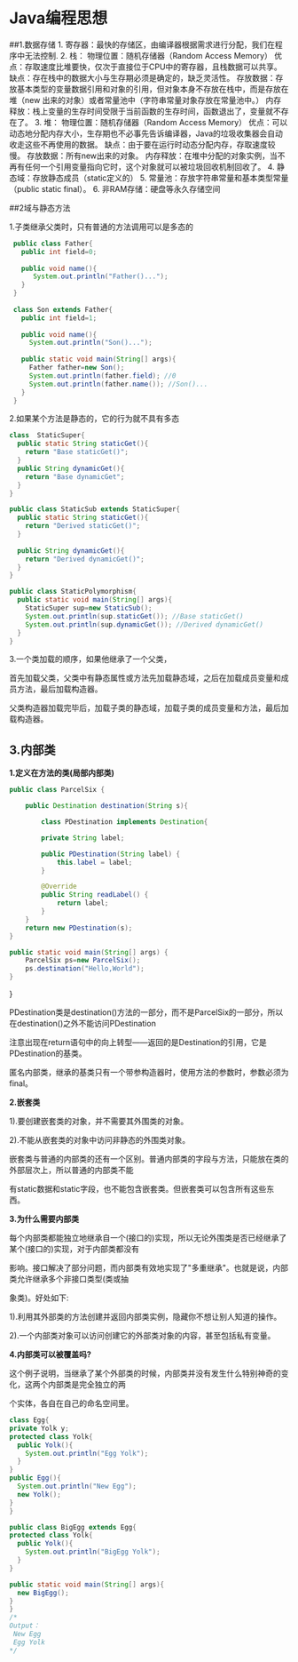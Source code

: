 #                        Java编程思想
##1.数据存储
    1. 寄存器：最快的存储区，由编译器根据需求进行分配，我们在程序中无法控制. 
     2. 栈：
      物理位置：随机存储器（Random Access Memory）
      优点：存取速度比堆要快，仅次于直接位于CPU中的寄存器，且栈数据可以共享。
      缺点：存在栈中的数据大小与生存期必须是确定的，缺乏灵活性。
      存放数据：存放基本类型的变量数据引用和对象的引用，但对象本身不存放在栈中，而是存放在堆（new 出来的对象）或者常量池中（字符串常量对象存放在常量池中。） 
      内存释放：栈上变量的生存时间受限于当前函数的生存时间，函数退出了，变量就不存在了。
     3. 堆：
      物理位置：随机存储器（Random Access Memory）
      优点：可以动态地分配内存大小，生存期也不必事先告诉编译器，Java的垃圾收集器会自动收走这些不再使用的数据。
      缺点：由于要在运行时动态分配内存，存取速度较慢。
      存放数据：所有new出来的对象。 
      内存释放：在堆中分配的对象实例，当不再有任何一个引用变量指向它时，这个对象就可以被垃圾回收机制回收了。
     4. 静态域：存放静态成员（static定义的） 
     5. 常量池：存放字符串常量和基本类型常量（public static final）。
     6. 非RAM存储：硬盘等永久存储空间



##2域与静态方法

   1.子类继承父类时，只有普通的方法调用可以是多态的

```java
 public class Father{
   public int field=0;
   
   public void name(){
      System.out.println("Father()...");
   }
 }
 
 class Son extends Father{
   public int field=1;
   
   public void name(){
     System.out.println("Son()...");
   
   public static void main(String[] args){
     Father father=new Son();
     System.out.println(father.field); //0
     System.out.println(father.name()); //Son()...
   }
 }
```

   

 2.如果某个方法是静态的，它的行为就不具有多态

   ```java
   class  StaticSuper{
     public static String staticGet(){
       return "Base staticGet()";
     }
     public String dynamicGet(){
       return "Base dynamicGet";
     }
   }
   
   public class StaticSub extends StaticSuper{
     public static String staticGet(){
       return "Derived staticGet()";
     }
     
     public String dynamicGet(){
       return "Derived dynamicGet()";
     }
   }
   
   public class StaticPolymorphism{
     public static void main(String[] args){
       StaticSuper sup=new StaticSub();
       System.out.println(sup.staticGet()); //Base staticGet()
       System.out.println(sup.dynamicGet()); //Derived dynamicGet()
     }
   }
   ```



3.一个类加载的顺序，如果他继承了一个父类，

​      首先加载父类，父类中有静态属性或方法先加载静态域，之后在加载成员变量和成员方法，最后加载构造器。

​      父类构造器加载完毕后，加载子类的静态域，加载子类的成员变量和方法，最后加载构造器。



## 3.内部类

  **1.定义在方法的类(局部内部类)**

```java
public class ParcelSix {

    public Destination destination(String s){

        class PDestination implements Destination{

        private String label;

        public PDestination(String label) {
            this.label = label;
        }

        @Override
        public String readLabel() {
            return label;
        }
    }
    return new PDestination(s);
}

public static void main(String[] args) {
    ParcelSix ps=new ParcelSix();
    ps.destination("Hello,World");
}
```
}


 PDestination类是destination()方法的一部分，而不是ParcelSix的一部分，所以在destination()之外不能访问PDestination

 注意出现在return语句中的向上转型——返回的是Destination的引用，它是PDestination的基类。

匿名内部类，继承的基类只有一个带参构造器时，使用方法的参数时，参数必须为final。



**2.嵌套类**

   1).要创建嵌套类的对象，并不需要其外围类的对象。

   2).不能从嵌套类的对象中访问非静态的外围类对象。

   嵌套类与普通的内部类的还有一个区别。普通内部类的字段与方法，只能放在类的外部层次上，所以普通的内部类不能

   有static数据和static字段，也不能包含嵌套类。但嵌套类可以包含所有这些东西。



**3.为什么需要内部类**

 每个内部类都能独立地继承自一个(接口的)实现，所以无论外围类是否已经继承了某个(接口的)实现，对于内部类都没有

 影响。接口解决了部分问题，而内部类有效地实现了"多重继承"。也就是说，内部类允许继承多个非接口类型(类或抽

 象类)。好处如下:

​    1).利用其外部类的方法创建并返回内部类实例，隐藏你不想让别人知道的操作。

​    2).一个内部类对象可以访问创建它的外部类对象的内容，甚至包括私有变量。



**4.内部类可以被覆盖吗?**

   这个例子说明，当继承了某个外部类的时候，内部类并没有发生什么特别神奇的变化，这两个内部类是完全独立的两

   个实体，各自在自己的命名空间里。

  ```java
class Egg{
  private Yolk y;
  protected class Yolk{
    public Yolk(){
      System.out.println("Egg Yolk");
    }
  }
  public Egg(){
    System.out.println("New Egg");
    new Yolk();
  }
}

public class BigEgg extends Egg{
  protected class Yolk{
    public Yolk(){
      System.out.println("BigEgg Yolk");
    }
  }
  
  public static void main(String[] args){
    new BigEgg();
  }
}
/*
  Output：
   New Egg
   Egg Yolk
*/
  ```

 

   